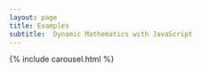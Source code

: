 ```yaml
---
layout: page
title: Examples
subtitle:  Dynamic Mathematics with JavaScript
---
```


{% include carousel.html %}

